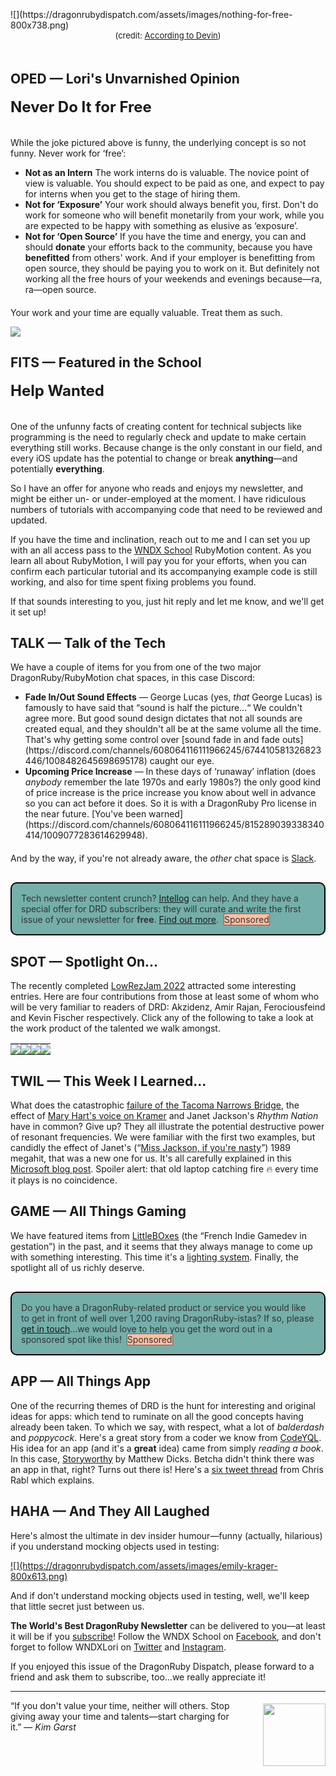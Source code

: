 <div style="display:none;font-size:0;line-height:0;max-height:0;mso-hide:all">DRD114: The 'yes Virginia, there is no free lunch' issue.</div>

<div style="padding-bottom: 0px width: 100%; padding-top: 35px;">![](https://dragonrubydispatch.com/assets/images/nothing-for-free-800x738.png)</div>

<div style="font-size: small; text-align: center; padding-bottom: 20px;">(credit: <a href="https://accordingtodevin.tumblr.com">According to Devin</a>)</div>

## OPED &#8212; Lori's Unvarnished Opinion

<div style="font-size: x-large; text-align: left; padding-bottom: 20px;"><b>Never Do It for Free</b></div>

While the joke pictured above is funny, the underlying concept is so not funny. Never work for &lsquo;free&rsquo;:

<ul>

<li><b>Not as an Intern</b> The work interns do is valuable. The novice point of view is valuable. You should expect to be paid as one, and expect to pay for interns when you get to the stage of hiring them.</li>
<li><b>Not for &lsquo;Exposure&rsquo;</b> Your work should always benefit you, first. Don't do work for someone who will benefit monetarily from your work, while you are expected to be happy with something as elusive as &lsquo;exposure&rsquo;.</li>
<li style="margin-bottom: 20px"><b>Not for &lsquo;Open Source&rsquo;</b> If you have the time and energy, you can and should <b>donate</b> your efforts back to the community, because you have <b>benefitted</b> from others' work. And if your employer is benefitting from open source, they should be paying you to work on it. But definitely not working all the free hours of your weekends and evenings because&mdash;ra, ra&mdash;open source.</li>

</ul>

Your work and your time are equally valuable. Treat them as such.

![](https://dragonrubydispatch.com/assets/images/lori-signature-transparent-800x138.png)

## FITS &#8212; Featured in the School

<div style="font-size: x-large; text-align: left; padding-bottom: 20px;"><b>Help Wanted</b></div>

One of the unfunny facts of creating content for technical subjects like programming is the need to regularly check and update to make certain everything still works. Because change is the only constant in our field, and every iOS update has the potential to change or break <b>anything</b>&mdash;and potentially <b>everything</b>.

So I have an offer for anyone who reads and enjoys my newsletter, and might be either un- or under-employed at the moment. I have ridiculous numbers of tutorials with accompanying code that need to be reviewed and updated.

If you have the time and inclination, reach out to me and I can set you up with an all access pass to the [WNDX School](https://wndx.school) RubyMotion content. As you learn all about RubyMotion, I will pay you for your efforts, when you can confirm each particular tutorial and its accompanying example code is still working, and also for time spent fixing problems you found.

If that sounds interesting to you, just hit reply and let me know, and we'll get it set up!

## TALK &#8212; Talk of the Tech

We have a couple of items for you from one of the two major DragonRuby/RubyMotion chat spaces, in this case Discord:

<ul>
	<li>
		<b>Fade In/Out Sound Effects</b> &mdash; George Lucas (yes, <em>that</em> George Lucas) is famously to have said that &ldquo;sound is half the picture...&ldquo; We couldn't agree more. But good sound design dictates that not all sounds are created equal, and they shouldn't all be at the same volume all the time. That's why getting some control over [sound fade in and fade outs](https://discord.com/channels/608064116111966245/674410581326823446/1008482645698695178) caught our eye.
	</li>
	<li style="margin-bottom: 20px">
		<b>Upcoming Price Increase</b> &mdash; In these days of &lsquo;runaway&rsquo; inflation (does <em>anybody</em> remember the late 1970s and early 1980s?) the only good kind of price increase is the price increase you know about well in advance so you can act before it does. So it is with a DragonRuby Pro license in the near future. [You've been warned](https://discord.com/channels/608064116111966245/815289039338340414/1009077283614629948). 
	</li>
</ul>

And by the way, if you're not already aware, the <em>other</em> chat space is [Slack](https://motioneers.slack.com).

<div style="background: #74AFAA; padding: 15px; border-style: solid; border-width: 2px; border-color: black; margin-bottom: 15px; border-radius: 10px; margin-top: 30px;" ><span style="color: #333333;">Tech newsletter content crunch? <a href="https://intellog.com/content-crunch.html">Intellog</a> can help. And they have a special offer for DRD subscribers: they will curate and write the first issue of your newsletter for <b>free</b>. <a href="https://intellog.com/content-crunch.html">Find out more</a>.&nbsp;&nbsp;<span style="background-color: #FEBFA2; border-style: solid; border-width: 1px; border-color: #666666">Sponsored</span></span></div>

## SPOT &#8212; Spotlight On...

The recently completed [LowRezJam 2022](https://itch.io/jam/lowrezjam-2022) attracted some interesting entries. Here are four contributions from those at least some of whom who will be very familiar to readers of DRD: Akzidenz, Amir Rajan, Ferociousfeind and Kevin Fischer respectively. Click any of the following to take a look at the work product of the talented we walk amongst.

<table style="border: none;">
	<tr>
		<td style="padding: 0px;">
			<a href="https://akzidenz.itch.io/creepy-uppy"><img src="https://dragonrubydispatch.com/assets/images/creepy-uppy-200x200.png"></a>
		</td>
		<td style="padding: 0px">
			<a href="https://amirrajan.itch.io/lowrez-kenobi"><img src="https://dragonrubydispatch.com/assets/images/lowrez-kenobi-200x200.png"></a>
		</td>
		<td style="padding: 0px">
			<a href="https://ferociousfeind.itch.io/balloon-story"><img src="https://dragonrubydispatch.com/assets/images/balloon-story-200x200.png"></a>
		</td>
		<td style="padding: 0px">
			<a href="https://kfischer-okarin.itch.io/sludge-n-cinder"><img src="https://dragonrubydispatch.com/assets/images/sludge-n-cinder-200x200.png"></a>
		</td>
	</tr>
</table>

## TWIL &#8212; This Week I Learned...

What does the catastrophic [failure of the Tacoma Narrows Bridge](https://www.youtube.com/watch?v=j-zczJXSxnw), the effect of [Mary Hart's voice on Kramer](https://www.youtube.com/watch?v=i6YF2JkwagA) and Janet Jackson's <em>Rhythm Nation</em> have in common? Give up? They all illustrate the potential destructive power of resonant frequencies. We were familiar with the first two examples, but candidly the effect of Janet's (&ldquo;[Miss Jackson, if you're nasty](https://www.youtube.com/watch?v=-s1fHtIVqiQ&t=183s)&rdquo;) 1989 megahit, that was a new one for us. It's all carefully explained in this [Microsoft blog post](https://devblogs.microsoft.com/oldnewthing/20220816-00/?p=106994). Spoiler alert: that old laptop catching fire &#128293; every time it plays is no coincidence.

## GAME &#8212; All Things Gaming

We have featured items from [LittleBOxes](https://twitter.com/LB0xes) (the &ldquo;French Indie Gamedev in gestation&rdquo;) in the past, and it seems that they always manage to come up with something interesting. This time it's a [lighting system](https://twitter.com/LB0xes/status/1541378121370329089). Finally, the spotlight all of us richly deserve.

<div style="background: #74AFAA; padding: 15px; border-style: solid; border-width: 2px; border-color: black; margin-bottom: 15px; border-radius: 10px;; margin-top: 30px;" ><span style="color: #333333;">Do you have a DragonRuby-related product or service you would like to get in front of well over 1,200 raving DragonRuby-istas? If so, please <a href="mailto:lori@wndx.com">get in touch</a>...we would love to help you get the word out in a sponsored spot like this!&nbsp;&nbsp;<span style="background-color: #FEBFA2; border-style: solid; border-width: 1px; border-color: #666666">Sponsored</span></span></div>

## APP &#8212; All Things App

One of the recurring themes of DRD is the hunt for interesting and original ideas for apps: which tend to ruminate on all the good concepts having  already been taken. To which we say, with respect, what a lot of <em>balderdash</em> and <em>poppycock</em>. Here's a great story from a coder we know from [CodeYQL](https://facebook.com/codeyql). His idea for an app (and it's a <b>great</b> idea) came from simply <em>reading a book</em>. In this case, [Storyworthy](https://matthewdicks.com/storyworthy/) by Matthew Dicks. Betcha didn't think there was an app in that, right? Turns out there is! Here's a [six tweet thread](https://twitter.com/crabl/status/1558504274035740672) from Chris Rabl which explains. 


## HAHA &#8212; And They All Laughed

Here's almost the ultimate in dev insider humour&mdash;funny (actually, hilarious) if you understand mocking objects used in testing:

<div style="padding: 0px; margin: 0px; width: 100%;"><a href="https://twitter.com/EmilyKager/status/1499530374136746014">![](https://dragonrubydispatch.com/assets/images/emily-krager-800x613.png)</a></div>

And if don't understand mocking objects used in testing, well, we'll keep that little secret just between us.

**The World's Best DragonRuby Newsletter** can be delivered to you&mdash;at least it will be if you [subscribe](https://motivated-experimenter-209.ck.page/bd51551808)! Follow the WNDX School on [Facebook](https://www.facebook.com/wndxschool), and don't forget to follow WNDXLori on [Twitter](https://twitter.com/wndxlori) and [Instagram](https://instagram.com/wndxlori).

If you enjoyed this issue of the DragonRuby Dispatch, please forward to a friend and ask them to subscribe, too...we really appreciate it!

<hr/>

<img src="https://dragonrubydispatch.com/assets/images/kim-garst-100x100.png" style="float: right; padding-top: 5px; padding-left: 20px; padding-bottom: 0px; width: 100px;">&ldquo;If you don't value your time, neither will others. Stop giving away your time and talents&mdash;start charging for it.&rdquo;&nbsp;&mdash;&nbsp;<em>Kim Garst</em>

